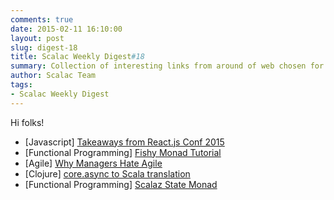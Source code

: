 ```yaml
---
comments: true
date: 2015-02-11 16:10:00
layout: post
slug: digest-18
title: Scalac Weekly Digest#18
summary: Collection of interesting links from around of web chosen for you by Scalac team
author: Scalac Team
tags:
- Scalac Weekly Digest
---
```


Hi folks!

* \[Javascript\] [Takeaways from React.js Conf 2015](http://kevinold.com/2015/01/31/takeaways-from-reactjs-conf-2015.html)
* \[Functional Programming\] [Fishy Monad Tutorial](https://maciejpirog.github.io/fishy/)
* \[Agile\] [Why Managers Hate Agile](http://www.forbes.com/sites/stevedenning/2015/01/28/more-on-why-managers-hate-agile/)
* \[Clojure\] [core.async to Scala translation](http://blog.podsnap.com/scasync.html)
* \[Functional Programming\] [Scalaz State Monad](https://www.youtube.com/watch?v=Jg3Uv_YWJqI)


